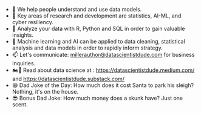 - 👋 We help people understand and use data models.
- 👀 Key areas of research and development are statistics, AI-ML, and cyber resiliency.  
- 🌱 Analyze your data with R, Python and SQL in order to gain valuable insights.
- 💞️ Machine learning and AI can be applied to data cleaning, statistical analysis and data models in order to rapidly inform strategy.
- 📫 Let's communicate: millerauthor@datascientistdude.com for business inquiries.
- 🏍️💨 Read about data science at : https://datascientistdude.medium.com/ and https://datascientistdude.substack.com/
- 😄 Dad Joke of the Day: How much does it cost Santa to park his sleigh? Nothing, it's on the house. 
- 😎 Bonus Dad Joke: How much money does a skunk have? Just one scent.
<!---
DSD-resilience/DSD-resilience is a ✨ special ✨ repository because its `README.md` (this file) appears on your GitHub profile.
You can click the Preview link to take a look at your changes.
--->
